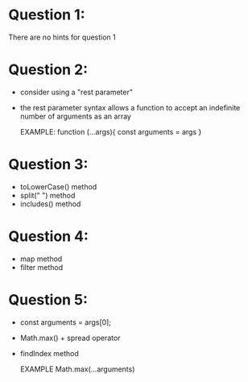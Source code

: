 # Question 1:

There are no hints for question 1

# Question 2:

- consider using a "rest parameter"
- the rest parameter syntax allows a function to accept an indefinite number of arguments as an array

  EXAMPLE:
  function (...args){
  const arguments = args
  }

# Question 3:

- toLowerCase() method
- split(" ") method
- includes() method

# Question 4:

- map method
- filter method

# Question 5:

- const arguments = args[0];
- Math.max() + spread operator
- findIndex method

  EXAMPLE
  Math.max(...arguments)
